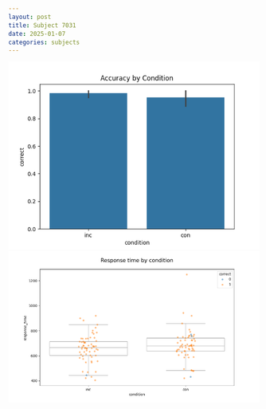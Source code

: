 ```yaml
---
layout: post
title: Subject 7031
date: 2025-01-07
categories: subjects
---
```


![](data/7031/run-20/7031_NF_acc.png)
![](data/7031/run-20/7031_NF_rt.png)
